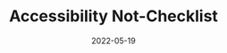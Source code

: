 ---
date: 2022-05-19
permalink: false
publisher: intopia
tags:
  - websites
  - accessibility
  - checklists
target_url: https://not-checklist.intopia.digital/
title: Accessibility Not-Checklist
---